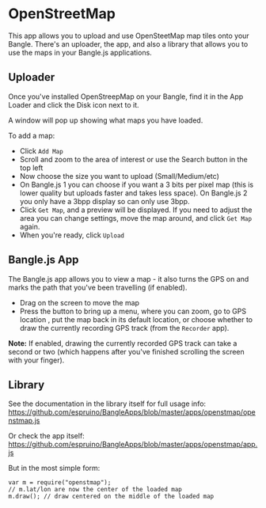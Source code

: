 # OpenStreetMap

This app allows you to upload and use OpenSteetMap map tiles onto your
Bangle. There's an uploader, the app, and also a library that
allows you to use the maps in your Bangle.js applications.

## Uploader

Once you've installed OpenStreepMap on your Bangle, find it
in the App Loader and click the Disk icon next to it.

A window will pop up showing what maps you have loaded.

To add a map:

* Click `Add Map`
* Scroll and zoom to the area of interest or use the Search button in the top left
* Now choose the size you want to upload (Small/Medium/etc)
* On Bangle.js 1 you can choose if you want a 3 bits per pixel map (this is lower
quality but uploads faster and takes less space). On Bangle.js 2 you only have a 3bpp
display so can only use 3bpp.
* Click `Get Map`, and a preview will be displayed. If you need to adjust the area you
can change settings, move the map around, and click `Get Map` again.
* When you're ready, click `Upload`

## Bangle.js App

The Bangle.js app allows you to view a map - it also turns the GPS on and marks
the path that you've been travelling (if enabled).

* Drag on the screen to move the map
* Press the button to bring up a menu, where you can zoom, go to GPS location
, put the map back in its default location, or choose whether to draw the currently
recording GPS track (from the `Recorder` app).

**Note:** If enabled, drawing the currently recorded GPS track can take a second
or two (which happens after you've finished scrolling the screen with your finger).


## Library

See the documentation in the library itself for full usage info:
https://github.com/espruino/BangleApps/blob/master/apps/openstmap/openstmap.js

Or check the app itself: https://github.com/espruino/BangleApps/blob/master/apps/openstmap/app.js

But in the most simple form:

```
var m = require("openstmap");
// m.lat/lon are now the center of the loaded map
m.draw(); // draw centered on the middle of the loaded map
```
